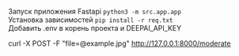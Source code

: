 Запуск приложения Fastapi <code>python3 -m src.app.app</code>\
Установка зависимостей <code>pip install -r req.txt</code> \
Добавить .env в корень проекта и DEEPAI_API_KEY

curl -X POST -F "file=@example.jpg" http://127.0.0.1:8000/moderate
